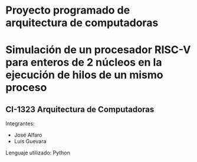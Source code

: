 # Proyecto programado de arquitectura de computadoras
# Simulación de un procesador RISC-V para enteros de 2 núcleos en la ejecución de hilos de un mismo proceso
## CI-1323 Arquitectura de Computadoras

Integrantes:
* José Alfaro
* Luis Guevara

Lenguaje utilizado: Python
